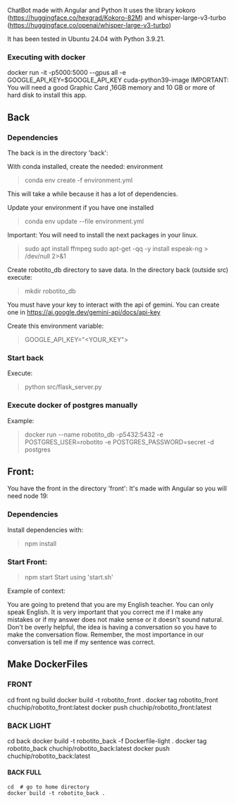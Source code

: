 ChatBot made with Angular and Python 
It uses the library kokoro (https://huggingface.co/hexgrad/Kokoro-82M) and 
whisper-large-v3-turbo (https://huggingface.co/openai/whisper-large-v3-turbo)

It has been tested in Ubuntu 24.04 with Python 3.9.21. 

### Executing with docker
 docker run -it -p5000:5000  --gpus all -e GOOGLE_API_KEY=$GOOGLE_API_KEY cuda-python39-image
IMPORTANT: You will need a good Graphic Card ,16GB  memory  and 10 GB or more of hard disk to install this app.

## Back

### Dependencies
The back is in the directory 'back':

With conda installed, create the needed: environment 

> conda env create -f environment.yml

This will take a while because it has a lot of dependencies.

Update your environment if you have one installed

> conda env update --file environment.yml 

Important: You will need to install the next packages in your linux.

> sudo apt install ffmpeg
> sudo apt-get -qq -y install espeak-ng > /dev/null 2>&1

Create robotito_db directory to save data. In the directory back (outside src) execute:

> mkdir robotito_db

You must have your key to interact with the api of gemini.
You can create one in  https://ai.google.dev/gemini-api/docs/api-key

Create this environment variable: 

> GOOGLE_API_KEY="<YOUR_KEY">

### Start back
Execute: 
> python src/flask_server.py

### Execute docker of postgres manually
Example:
> docker run --name robotito_db  -p5432:5432  -e POSTGRES_USER=robotito -e POSTGRES_PASSWORD=secret  -d postgres
## Front:
You have the front in the directory 'front':
It's made with Angular so you will need node 19:

### Dependencies
Install dependencies with:
> npm install

### Start Front:

> npm start
Start using 'start.sh' 

Example of context:

You are going to pretend that you are my English teacher. You can only speak English. It is very important that you correct me if I make any mistakes or if my answer does not make sense or it doesn't sound natural.  Don't be overly helpful, the idea is having a conversation so  you have to make the conversation flow.
Remember, the most importance in our conversation is tell me if my sentence was correct.

## Make DockerFiles

### FRONT

cd front
ng build 
docker build -t robotito_front .
docker tag robotito_front chuchip/robotito_front:latest
docker push chuchip/robotito_front:latest
###  BACK LIGHT
cd back
docker build -t robotito_back -f Dockerfile-light .
docker tag robotito_back chuchip/robotito_back:latest
docker push chuchip/robotito_back:latest
#### BACK FULL
```
cd  # go to home directory
docker build -t robotito_back .

```
